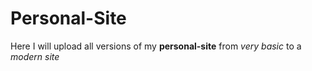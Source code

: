 # Personal-Site
Here I will upload all versions of my **personal-site** from *very basic* to a *modern site*